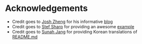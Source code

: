 # Acknowledgements

* Credit goes to [Josh Zheng](https://github.com/boxcarton) for his informative [blog](https://medium.com/ibm-watson-developer-cloud/build-a-chatbot-that-cares-part-1-d1c273e17a63)
* Credit goes to [Stef Sharp](https://github.com/sharpstef) for providing an awesome [example](https://github.com/sharpstef/watson-bot-starter)
* Credit goes to [Sunah Jang](https://github.com/hisunah) for providing Korean translations of [README.md](README_ko.md)
